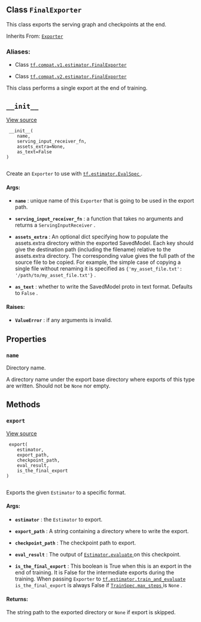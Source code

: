 

## Class  `FinalExporter` 
This class exports the serving graph and checkpoints at the end.

Inherits From: [ `Exporter` ](https://tensorflow.google.cn/api_docs/python/tf/estimator/Exporter)



### Aliases:

- Class [ `tf.compat.v1.estimator.FinalExporter` ](/api_docs/python/tf/estimator/FinalExporter)

- Class [ `tf.compat.v2.estimator.FinalExporter` ](/api_docs/python/tf/estimator/FinalExporter)

This class performs a single export at the end of training.



##  `__init__` 
[View source](https://github.com/tensorflow/estimator/tree/master/tensorflow_estimator/python/estimator/exporter.py)



```
 __init__(
    name,
    serving_input_receiver_fn,
    assets_extra=None,
    as_text=False
)
 
```

Create an  `Exporter`  to use with [ `tf.estimator.EvalSpec` ](https://tensorflow.google.cn/api_docs/python/tf/estimator/EvalSpec).



#### Args:

- **`name`** : unique name of this  `Exporter`  that is going to be used in the
export path.

- **`serving_input_receiver_fn`** : a function that takes no arguments and returns
a  `ServingInputReceiver` .

- **`assets_extra`** : An optional dict specifying how to populate the assets.extra
directory within the exported SavedModel.  Each key should give the
destination path (including the filename) relative to the assets.extra
directory.  The corresponding value gives the full path of the source
file to be copied.  For example, the simple case of copying a single
file without renaming it is specified as
 `{'my_asset_file.txt': '/path/to/my_asset_file.txt'}` .

- **`as_text`** : whether to write the SavedModel proto in text format. Defaults to
 `False` .



#### Raises:

- **`ValueError`** : if any arguments is invalid.



## Properties


###  `name` 
Directory name.

A directory name under the export base directory where exports of
this type are written.  Should not be  `None`  nor empty.



## Methods


###  `export` 
[View source](https://github.com/tensorflow/estimator/tree/master/tensorflow_estimator/python/estimator/exporter.py)



```
 export(
    estimator,
    export_path,
    checkpoint_path,
    eval_result,
    is_the_final_export
)
 
```

Exports the given  `Estimator`  to a specific format.



#### Args:

- **`estimator`** : the  `Estimator`  to export.

- **`export_path`** : A string containing a directory where to write the export.

- **`checkpoint_path`** : The checkpoint path to export.

- **`eval_result`** : The output of [ `Estimator.evaluate` ](https://tensorflow.google.cn/api_docs/python/tf/compat/v1/estimator/Estimator#evaluate) on this checkpoint.

- **`is_the_final_export`** : This boolean is True when this is an export in the
end of training.  It is False for the intermediate exports during
the training.
When passing  `Exporter`  to [ `tf.estimator.train_and_evaluate` ](https://tensorflow.google.cn/api_docs/python/tf/estimator/train_and_evaluate)
 `is_the_final_export`  is always False if [ `TrainSpec.max_steps` ](https://tensorflow.google.cn/api_docs/python/tf/estimator/TrainSpec#max_steps) is
 `None` .



#### Returns:
The string path to the exported directory or  `None`  if export is skipped.

